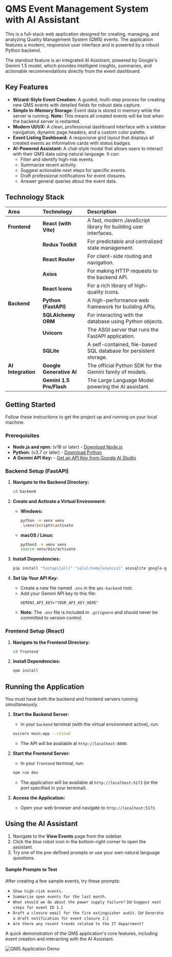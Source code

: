 # QMS Event Management System with AI Assistant

This is a full-stack web application designed for creating, managing, and analyzing Quality Management System (QMS) events. The application features a modern, responsive user interface and is powered by a robust Python backend.

The standout feature is an integrated AI Assistant, powered by Google's Gemini 1.5 model, which provides intelligent insights, summaries, and actionable recommendations directly from the event dashboard.

## Key Features

*   **Wizard-Style Event Creation:** A guided, multi-step process for creating new QMS events with detailed fields for robust data capture.
*  **Simple In-Memory Storage:** Event data is stored in memory while the server is running. **Note:** This means all created events will be lost when the backend server is restarted.
*   **Modern UI/UX:** A clean, professional dashboard interface with a sidebar navigation, dynamic page headers, and a custom color palette.
*   **Event Listing Dashboard:** A responsive grid layout that displays all created events as informative cards with status badges.
*   **AI-Powered Assistant:** A chat-style modal that allows users to interact with their QMS data using natural language. It can:
    *   Filter and identify high-risk events.
    *   Summarize recent activity.
    *   Suggest actionable next steps for specific events.
    *   Draft professional notifications for event closures.
    *   Answer general queries about the event data.

## Technology Stack

| Area | Technology | Description |
| :--- | :--- | :--- |
| **Frontend** | **React (with Vite)** | A fast, modern JavaScript library for building user interfaces. |
| | **Redux Toolkit** | For predictable and centralized state management. |
| | **React Router** | For client-side routing and navigation. |
| | **Axios** | For making HTTP requests to the backend API. |
| | **React Icons** | For a rich library of high-quality icons. |
| **Backend** | **Python (FastAPI)** | A high-performance web framework for building APIs. |
| | **SQLAlchemy ORM** | For interacting with the database using Python objects. |
| | **Uvicorn** | The ASGI server that runs the FastAPI application. |
| | **SQLite** | A self-contained, file-based SQL database for persistent storage. |
| **AI Integration**| **Google Generative AI** | The official Python SDK for the Gemini family of models. |
| | **Gemini 1.5 Pro/Flash** | The Large Language Model powering the AI assistant. |

## Getting Started

Follow these instructions to get the project up and running on your local machine.

### Prerequisites

*   **Node.js and npm:** (v18 or later) - [Download Node.js](https://nodejs.org/)
*   **Python:** (v3.7 or later) - [Download Python](https://python.org/)
*   **A Gemini API Key:** - [Get an API Key from Google AI Studio](https://ai.google.dev/)

### Backend Setup (FastAPI)

1.  **Navigate to the Backend Directory:**
    ```bash
    cd backend
    ```

2.  **Create and Activate a Virtual Environment:**
    *   **Windows:**
        ```bash
        python -m venv venv
        .\venv\Scripts\activate
        ```
    *   **macOS / Linux:**
        ```bash
        python3 -m venv venv
        source venv/bin/activate
        ```

3.  **Install Dependencies:**
    ```bash
    pip install "fastapi[all]" "sqlalchemy[asyncio]" aiosqlite google-generativeai python-dotenv
    ```

4.  **Set Up Your API Key:**
    *   Create a new file named `.env` in the `qms-backend` root.
    *   Add your Gemini API key to this file:
        ```
        GEMINI_API_KEY="YOUR_API_KEY_HERE"
        ```
    *   **Note:** The `.env` file is included in `.gitignore` and should never be committed to version control.

### Frontend Setup (React)

1.  **Navigate to the Frontend Directory:**
    ```bash
    cd frontend
    ```

2.  **Install Dependencies:**
    ```bash
    npm install
    ```

## Running the Application

You must have both the backend and frontend servers running simultaneously.

1.  **Start the Backend Server:**
    *   In your `backend` terminal (with the virtual environment active), run:
    ```bash
    uvicorn main:app --reload
    ```
    *   The API will be available at `http://localhost:8000`.

2.  **Start the Frontend Server:**
    *   In your `frontend` terminal, run:
    ```bash
    npm run dev
    ```
    *   The application will be available at `http://localhost:5173` (or the port specified in your terminal).

3.  **Access the Application:**
    *   Open your web browser and navigate to `http://localhost:5173`.

## Using the AI Assistant

1.  Navigate to the **View Events** page from the sidebar.
2.  Click the blue robot icon in the bottom-right corner to open the assistant.
3.  Try one of the pre-defined prompts or use your own natural language questions.

#### Sample Prompts to Test

After creating a few sample events, try these prompts:

*   `Show high-risk events.`
*    `Summarize open events for the last month.`
*   `What should we do about the power supply failure?` (or `Suggest next steps for event ID 1.`)
*   `Draft a closure email for the fire extinguisher audit.` (or `Generate a draft notification for event closure 2.`)
*   `Are there any recent trends related to the IT department?`

A quick demonstration of the QMS application's core features, including event creation and interacting with the AI Assistant.

![QMS Application Demo](assests/QMS.gif)
